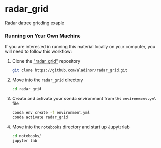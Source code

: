# radar_grid
Radar datree gridding exaple


### Running on Your Own Machine
If you are interested in running this material locally on your computer, you will need to follow this workflow:

1. Clone the ["radar_grid"](https://github.com/aladinor/radar_grid.git) repository
    ```bash
    git clone https://github.com/aladinor/radar_grid.git
    ```

2. Move into the `radar_grid` directory
    ```bash
    cd radar_grid
    ```

3. Create and activate your conda environment from the `environment.yml` file
    ```bash
    conda env create -f environment.yml
    conda activate radar_grid
    ```

4.  Move into the `notebooks` directory and start up Jupyterlab
    ```bash
    cd notebooks/
    jupyter lab
    ```
